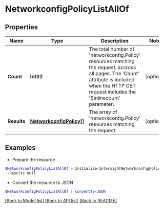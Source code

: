 # NetworkconfigPolicyListAllOf
## Properties

Name | Type | Description | Notes
------------ | ------------- | ------------- | -------------
**Count** | **Int32** | The total number of &#39;networkconfig.Policy&#39; resources matching the request, accross all pages. The &#39;Count&#39; attribute is included when the HTTP GET request includes the &#39;$inlinecount&#39; parameter. | [optional] 
**Results** | [**NetworkconfigPolicy[]**](NetworkconfigPolicy.md) | The array of &#39;networkconfig.Policy&#39; resources matching the request. | [optional] 

## Examples

- Prepare the resource
```powershell
$NetworkconfigPolicyListAllOf = Initialize-IntersightNetworkconfigPolicyListAllOf  -Count null `
 -Results null
```

- Convert the resource to JSON
```powershell
$NetworkconfigPolicyListAllOf | ConvertTo-JSON
```

[[Back to Model list]](../README.md#documentation-for-models) [[Back to API list]](../README.md#documentation-for-api-endpoints) [[Back to README]](../README.md)

